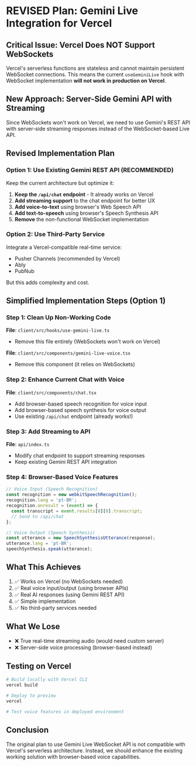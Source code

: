 # REVISED Plan: Gemini Live Integration for Vercel

## Critical Issue: Vercel Does NOT Support WebSockets

Vercel's serverless functions are stateless and cannot maintain persistent WebSocket connections. This means the current `useGeminiLive` hook with WebSocket implementation **will not work in production on Vercel**.

## New Approach: Server-Side Gemini API with Streaming

Since WebSockets won't work on Vercel, we need to use Gemini's REST API with server-side streaming responses instead of the WebSocket-based Live API.

## Revised Implementation Plan

### Option 1: Use Existing Gemini REST API (RECOMMENDED)
Keep the current architecture but optimize it:

1. **Keep the `/api/chat` endpoint** - It already works on Vercel
2. **Add streaming support** to the chat endpoint for better UX
3. **Add voice-to-text** using browser's Web Speech API
4. **Add text-to-speech** using browser's Speech Synthesis API
5. **Remove** the non-functional WebSocket implementation

### Option 2: Use Third-Party Service
Integrate a Vercel-compatible real-time service:
- Pusher Channels (recommended by Vercel)
- Ably
- PubNub

But this adds complexity and cost.

## Simplified Implementation Steps (Option 1)

### Step 1: Clean Up Non-Working Code
**File**: `client/src/hooks/use-gemini-live.ts`
- Remove this file entirely (WebSockets won't work on Vercel)

**File**: `client/src/components/gemini-live-voice.tsx`
- Remove this component (it relies on WebSockets)

### Step 2: Enhance Current Chat with Voice
**File**: `client/src/components/chat.tsx`
- Add browser-based speech recognition for voice input
- Add browser-based speech synthesis for voice output
- Use existing `/api/chat` endpoint (already works!)

### Step 3: Add Streaming to API
**File**: `api/index.ts`
- Modify chat endpoint to support streaming responses
- Keep existing Gemini REST API integration

### Step 4: Browser-Based Voice Features
```typescript
// Voice Input (Speech Recognition)
const recognition = new webkitSpeechRecognition();
recognition.lang = 'pt-BR';
recognition.onresult = (event) => {
  const transcript = event.results[0][0].transcript;
  // Send to /api/chat
};

// Voice Output (Speech Synthesis)
const utterance = new SpeechSynthesisUtterance(response);
utterance.lang = 'pt-BR';
speechSynthesis.speak(utterance);
```

## What This Achieves
1. ✅ Works on Vercel (no WebSockets needed)
2. ✅ Real voice input/output (using browser APIs)
3. ✅ Real AI responses (using Gemini REST API)
4. ✅ Simple implementation
5. ✅ No third-party services needed

## What We Lose
- ❌ True real-time streaming audio (would need custom server)
- ❌ Server-side voice processing (browser-based instead)

## Testing on Vercel
```bash
# Build locally with Vercel CLI
vercel build

# Deploy to preview
vercel

# Test voice features in deployed environment
```

## Conclusion
The original plan to use Gemini Live WebSocket API is not compatible with Vercel's serverless architecture. Instead, we should enhance the existing working solution with browser-based voice capabilities.